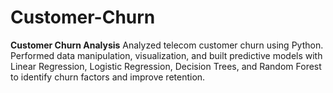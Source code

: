 # Customer-Churn
**Customer Churn Analysis**   Analyzed telecom customer churn using Python. Performed data manipulation, visualization, and built predictive models with Linear Regression, Logistic Regression, Decision Trees, and Random Forest to identify churn factors and improve retention. 
